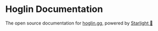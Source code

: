 # Hoglin Documentation

The open source documentation for [hoglin.gg](https://hoglin.gg), powered by [Starlight 🌟](https://starlight.astro.build/)
